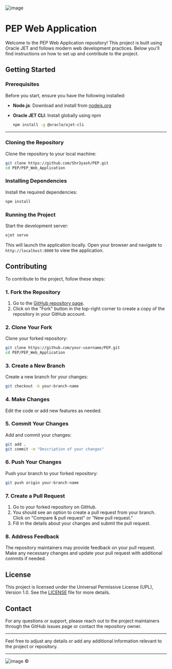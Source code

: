 
![image](https://github.com/user-attachments/assets/fc555f00-f4f5-4fb9-88d8-077bac2bf6ee)



# PEP Web Application
Welcome to the PEP Web Application repository! This project is built using Oracle JET and follows modern web development practices. Below you'll find instructions on how to set up and contribute to the project.

## Getting Started

### Prerequisites

Before you start, ensure you have the following installed:

- **Node.js**: Download and install from [nodejs.org](https://nodejs.org/)
- **Oracle JET CLI**: Install globally using npm

  ```bash
  npm install -g @oracle/ojet-cli
  ```
---

### Cloning the Repository

Clone the repository to your local machine:

```bash
git clone https://github.com/Shr3yash/PEP.git
cd PEP/PEP_Web_Application
```

### Installing Dependencies

Install the required dependencies:

```bash
npm install
```

### Running the Project

Start the development server:

```bash
ojet serve
```

This will launch the application locally. Open your browser and navigate to `http://localhost:8000` to view the application.

## Contributing

To contribute to the project, follow these steps:

### 1. Fork the Repository

1. Go to the [GitHub repository page](https://github.com/Shr3yash/PEP).
2. Click on the "Fork" button in the top-right corner to create a copy of the repository in your GitHub account.

### 2. Clone Your Fork

Clone your forked repository:

```bash
git clone https://github.com/your-username/PEP.git
cd PEP/PEP_Web_Application
```

### 3. Create a New Branch

Create a new branch for your changes:

```bash
git checkout -b your-branch-name
```

### 4. Make Changes

Edit the code or add new features as needed.

### 5. Commit Your Changes

Add and commit your changes:

```bash
git add .
git commit -m "Description of your changes"
```

### 6. Push Your Changes

Push your branch to your forked repository:

```bash
git push origin your-branch-name
```

### 7. Create a Pull Request

1. Go to your forked repository on GitHub.
2. You should see an option to create a pull request from your branch. Click on "Compare & pull request" or "New pull request."
3. Fill in the details about your changes and submit the pull request.

### 8. Address Feedback

The repository maintainers may provide feedback on your pull request. Make any necessary changes and update your pull request with additional commits if needed.

## License

This project is licensed under the Universal Permissive License (UPL), Version 1.0. See the [LICENSE](LICENSE) file for more details.

## Contact

For any questions or support, please reach out to the project maintainers through the GitHub issues page or contact the repository owner.

---

Feel free to adjust any details or add any additional information relevant to the project or repository.

---

![image](https://github.com/user-attachments/assets/3ea25a91-3d4c-49b4-b337-3611c4b7a142) ©

